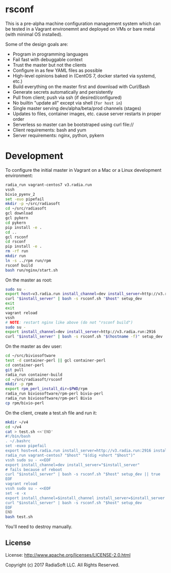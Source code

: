 # rsconf

This is a pre-alpha machine configuration management system which can be tested
in a Vagrant environemnt and deployed on VMs or bare metal (with minimal OS installed).

Some of the design goals are:

* Program in programming languages
* Fail fast with debuggable context
* Trust the master but not the clients
* Configure in as few YAML files as possible
* High-level opinions baked in (CentOS 7, docker started via systemd, etc.)
* Build everything on the master first and download with Curl/Bash
* Generate secrets automatically and persistently
* Pull from client; push via ssh (if desired/configured)
* No builtin "update all" except via shell (`for host in`)
* Single master serving dev/alpha/beta/prod channels (stages)
* Updates to files, container images, etc. cause server restarts in proper order
* Serverless so master can be bootstraped using curl file://
* Client requirements: bash and yum
* Server requirements: nginx, python, pykern

# Development

To configure the initial master in Vagrant on a Mac or a Linux development environment:

```sh
radia_run vagrant-centos7 v3.radia.run
vssh
bivio_pyenv_2
set -euo pipefail
mkdir -p ~/src/radiasoft
cd ~/src/radiasoft
gcl download
gcl pykern
cd pykern
pip install -e .
cd ..
gcl rsconf
cd rsconf
pip install -e .
rm -rf run
mkdir run
ln -s ../rpm run/rpm
rsconf build
bash run/nginx/start.sh
```

On the master as root:

```bash
sudo su -
export host=v3.radia.run install_channel=dev install_server=http://v3.radia.run:2916
curl "$install_server" | bash -s rsconf.sh "$host" setup_dev
exit
exit
vagrant reload
vssh
# NOTE: restart nginx like above (do not "rsconf build")
sudo su -
export install_channel=dev install_server=http://v3.radia.run:2916
curl "$install_server" | bash -s rsconf.sh "$(hostname -f)" setup_dev
```

On the master as dev user:

```bash
cd ~/src/biviosoftware
test -d container-perl || gcl container-perl
cd container-perl
git pull
radia_run container-build
cd ~/src/radiasoft/rsconf
mkdir -p rpm
export rpm_perl_install_dir=$PWD/rpm
radia_run biviosoftware/rpm-perl bivio-perl
radia_run biviosoftware/rpm-perl Bivio
cp rpm/bivio-perl
```

On the client, create a test.sh file and run it:

```bash
mkdir ~/v4
cd ~/v4
cat > test.sh <<'END'
#!/bin/bash
. ~/.bashrc
set -euxo pipefail
export host=v4.radia.run install_server=http://v3.radia.run:2916 install_channel=dev
radia_run vagrant-centos7 "$host" "$(dig +short "$host")"
vssh sudo su - <<EOF
export install_channel=dev install_server="$install_server"
# fails because of reboot
curl "$install_server" | bash -s rsconf.sh "$host" setup_dev || true
EOF
vagrant reload
vssh sudo su - <<EOF
set -e -x
export install_channel=$install_channel install_server=$install_server
curl "$install_server" | bash -s rsconf.sh "$host" setup_dev
EOF
END
bash test.sh
```

You'll need to destroy manually.

## License

License: http://www.apache.org/licenses/LICENSE-2.0.html

Copyright (c) 2017 RadiaSoft LLC.  All Rights Reserved.
